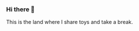 ### Hi there 👋

This is the land where I share toys and take a break.

<!--
**mubarakmaddy/mubarakmaddy** is a ✨ _special_ ✨ repository because its `README.md` (this file) appears on your GitHub profile.

There is the land where I share toys and take a break.

- 🔭 I’m currently working on ...
- 🌱 I’m currently learning ...
- 👯 I’m looking to collaborate on ...
- 🤔 I’m looking for help with ...
- 💬 Ask me about ...
- 📫 How to reach me: ...
- 😄 Pronouns: ...
- ⚡ Fun fact: ...
-->

